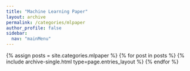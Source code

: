 ```yaml
---
title: "Machine Learning Paper"
layout: archive
permalink: /categories/mlpaper
author_profile: false
sidebar:
  nav: "mainMenu"
---
```


{% assign posts = site.categories.mlpaper %}
{% for post in posts %} {% include archive-single.html type=page.entries_layout %} {% endfor %}